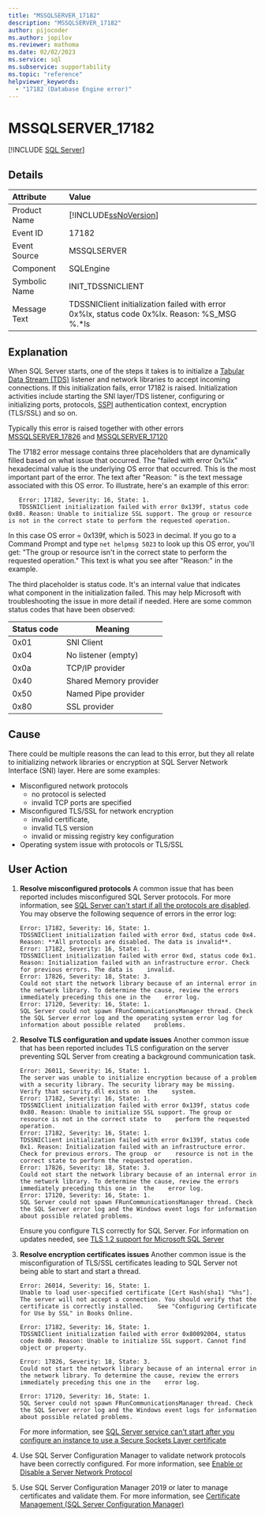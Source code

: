 ```yaml
---
title: "MSSQLSERVER_17182"
description: "MSSQLSERVER_17182"
author: pijocoder
ms.author: jopilov
ms.reviewer: mathoma
ms.date: 02/02/2023
ms.service: sql
ms.subservice: supportability
ms.topic: "reference"
helpviewer_keywords:
  - "17182 (Database Engine error)"
---
```

# MSSQLSERVER_17182

[!INCLUDE [SQL Server](../../includes/applies-to-version/sqlserver.md)]

## Details

| Attribute | Value |
| :--- | :--- |
| Product Name | [!INCLUDE[ssNoVersion](../../includes/ssnoversion-md.md)] |
| Event ID | 17182 |
| Event Source | MSSQLSERVER |
| Component | SQLEngine |
| Symbolic Name | INIT_TDSSNICLIENT |
| Message Text | TDSSNIClient initialization failed with error 0x%lx, status code 0x%lx. Reason: %S_MSG %.*ls |

## Explanation

When SQL Server starts, one of the steps it takes is to initialize a [Tabular Data Stream (TDS)](/openspecs/sql_server_protocols/ms-sstds/aaa7eab3-1d72-4c2e-9008-39260e45ed73) listener and network libraries to accept incoming connections. If this initialization fails, error 17182 is raised. Initialization activities include starting the SNI layer/TDS listener, configuring or initializing ports, protocols, [SSPI](/windows/win32/rpc/security-support-provider-interface-sspi-) authentication context, encryption (TLS/SSL) and so on.

Typically this error is raised together with other errors [MSSQLSERVER_17826](mssqlserver-17826-database-engine-error.md) and [MSSQLSERVER_17120](mssqlserver-17120-database-engine-error.md)


The 17182 error message contains three placeholders that are dynamically filled based on what issue that occurred. The "failed with error 0x%lx" hexadecimal value is the underlying OS error that occurred. This is the most important part of the error. The text after "Reason: " is the text message associated with this OS error. To illustrate, here's an example of this error:

```output
   Error: 17182, Severity: 16, State: 1.
   TDSSNIClient initialization failed with error 0x139f, status code 0x80. Reason: Unable to initialize SSL support. The group or resource is not in the correct state to perform the requested operation.
```

In this case OS error = 0x139f, which is 5023 in decimal. If you go to a Command Prompt and type `net helpmsg 5023` to look up this OS error, you'll get: "The group or resource isn't in the correct state to perform the requested operation." This text is what you see after "Reason:" in the example.
 
The third placeholder is status code. It's an internal value that indicates what component in the initialization failed. This may help Microsoft with troubleshooting the issue in more detail if needed. Here are some common status codes that have been observed:


|Status code  | Meaning                |
|---------    |---------               |
|0x01         | SNI Client             |
|0x04         | No listener (empty)    |
|0x0a         | TCP/IP provider        |
|0x40         | Shared Memory provider |
|0x50         | Named Pipe provider    |
|0x80         | SSL provider           |

## Cause

There could be multiple reasons the can lead to this error, but they all relate to initializing network libraries or encryption at SQL Server Network Interface (SNI) layer. Here are some examples:

  - Misconfigured network protocols
    - no protocol is selected 
    - invalid TCP ports are specified
- Misconfigured TLS/SSL for network encryption 
    - invalid certificate, 
    - invalid TLS version
    - invalid or missing registry key configuration
- Operating system issue with protocols or TLS/SSL

## User Action


1. **Resolve misconfigured protocols** A common issue that has been reported includes misconfigured SQL Server protocols. For more information, see [SQL Server can't start if all the protocols are disabled](/troubleshoot/sql/database-engine/startup-shutdown/error-17182-protocols-disabled-start-failure). You may observe the following sequence of errors in the error log:

   ```output
   Error: 17182, Severity: 16, State: 1.
   TDSSNIClient initialization failed with error 0xd, status code 0x4. Reason: **All protocols are disabled. The data is invalid**.
   Error: 17182, Severity: 16, State: 1.
   TDSSNIClient initialization failed with error 0xd, status code 0x1. Reason: Initialization failed with an infrastructure error. Check for previous errors. The data is    invalid.
   Error: 17826, Severity: 18, State: 3.
   Could not start the network library because of an internal error in the network library. To determine the cause, review the errors immediately preceding this one in the    error log.
   Error: 17120, Severity: 16, State: 1.
   SQL Server could not spawn FRunCommunicationsManager thread. Check the SQL Server error log and the operating system error log for information about possible related    problems.
   ```


1. **Resolve TLS configuration and update issues** Another common issue that has been reported includes TLS configuration on the server preventing SQL Server from creating a background communication task.

   ```output
   Error: 26011, Severity: 16, State: 1.
   The server was unable to initialize encryption because of a problem with a security library. The security library may be missing. Verify that security.dll exists on  the    system.
   Error: 17182, Severity: 16, State: 1.
   TDSSNIClient initialization failed with error 0x139f, status code 0x80. Reason: Unable to initialize SSL support. The group or resource is not in the correct state  to    perform the requested operation.
   Error: 17182, Severity: 16, State: 1.
   TDSSNIClient initialization failed with error 0x139f, status code 0x1. Reason: Initialization failed with an infrastructure error. Check for previous errors. The group  or    resource is not in the correct state to perform the requested operation.
   Error: 17826, Severity: 18, State: 3.
   Could not start the network library because of an internal error in the network library. To determine the cause, review the errors immediately preceding this one in  the    error log.
   Error: 17120, Severity: 16, State: 1.
   SQL Server could not spawn FRunCommunicationsManager thread. Check the SQL Server error log and the Windows event logs for information about possible related problems.
   ```

   Ensure you configure TLS correctly for SQL Server. For information on updates needed, see [TLS 1.2 support for Microsoft SQL Server](https://support.microsoft.com/en-us/topic/kb3135244-tls-1-2-support-for-microsoft-sql-server-e4472ef8-90a9-13c1-e4d8-44aad198cdbe)

1. **Resolve encryption certificates issues** Another common issue is the misconfiguration of TLS/SSL certificates leading to SQL Server not being able to start and start a thread.

   ```output
   Error: 26014, Severity: 16, State: 1.
   Unable to load user-specified certificate [Cert Hash(sha1) "%hs"]. The server will not accept a connection. You should verify that the certificate is correctly installed.    See "Configuring Certificate for Use by SSL" in Books Online.
   
   Error: 17182, Severity: 16, State: 1.
   TDSSNIClient initialization failed with error 0x80092004, status code 0x80. Reason: Unable to initialize SSL support. Cannot find object or property.
   
   Error: 17826, Severity: 18, State: 3.
   Could not start the network library because of an internal error in the network library. To determine the cause, review the errors immediately preceding this one in the    error log.
   
   Error: 17120, Severity: 16, State: 1.
   SQL Server could not spawn FRunCommunicationsManager thread. Check the SQL Server error log and the Windows event logs for information about possible related problems.
   ```

   For more information, see [SQL Server service can't start after you configure an instance to use a Secure Sockets Layer certificate](/troubleshoot/sql/database-engine/startup-shutdown/service-cannot-start)

1. Use SQL Server Configuration Manager to validate network protocols have been correctly configured. For more information, see [Enable or Disable a Server Network Protocol](../../database-engine/configure-windows/enable-or-disable-a-server-network-protocol.md)
1. Use SQL Server Configuration Manager 2019 or later to manage certificates and validate them. For more information, see [Certificate Management (SQL Server Configuration Manager)](../../database-engine/configure-windows/manage-certificates.md)